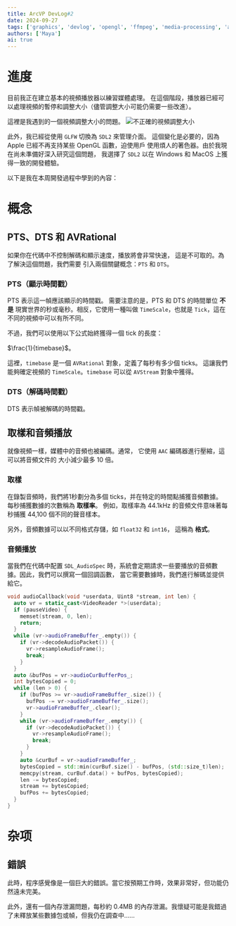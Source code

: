 ```yaml
---
title: ArcVP DevLog#2
date: 2024-09-27
tags: ['graphics', 'devlog', 'opengl', 'ffmpeg', 'media-processing', 'arcvp']
authors: ['Maya']
ai: true
---
```


# 進度

目前我正在建立基本的視頻播放器以練習媒體處理。
在這個階段，播放器已經可以處理視頻的暫停和調整大小（儘管調整大小可能仍需要一些改進）。

這裡是我遇到的一個視頻調整大小的問題。
![不正確的視頻調整大小](/devlog/incorrect-resize.png)

此外，我已經從使用 `GLFW` 切換為 `SDL2` 來管理介面。
這個變化是必要的，因為 Apple 已經不再支持某些 OpenGL 函數，迫使用戶
使用煩人的著色器。由於我現在尚未準備好深入研究這個問題，
我選擇了 `SDL2` 以在 Windows 和 MacOS 上獲得一致的開發體驗。

以下是我在本周開發過程中學到的內容：

# 概念

## PTS、DTS 和 AVRational

如果你在代碼中不控制解碼和顯示速度，播放將會非常快速，
這是不可取的。為了解決這個問題，我們需要
引入兩個關鍵概念：`PTS` 和 `DTS`。

### PTS（顯示時間戳）

PTS 表示這一幀應該顯示的時間戳。
需要注意的是，PTS 和 DTS 的時間單位 **不是**
現實世界的秒或毫秒。相反，它使用一種叫做
`TimeScale`，也就是 `Tick`，這在不同的視頻中可以有所不同。

不過，我們可以使用以下公式始終獲得一個 tick 的長度：

$\frac{1}{timebase}$。

這裡，`timebase` 是一個 `AVRational` 對象，定義了每秒有多少個 ticks。
這讓我們能夠確定視頻的 `TimeScale`。`timebase` 可以從 `AVStream` 對象中獲得。

### DTS（解碼時間戳）

DTS 表示幀被解碼的時間戳。

## 取樣和音頻播放

就像視頻一樣，媒體中的音頻也被編碼。通常，
它使用 `AAC` 編碼器進行壓縮，這可以將音頻文件的
大小減少最多 10 倍。

### 取樣

在錄製音頻時，我們將1秒劃分為多個 ticks，并在特定的時間點捕獲音頻數據。
每秒捕獲數據的次數稱為 **取樣率**。
例如，取樣率為 44.1kHz 的音頻文件意味著每秒捕獲 44,100 個不同的聲音樣本。

另外，音頻數據可以以不同格式存儲，如 `float32` 和 `int16`，
這稱為 **格式**。

### 音頻播放

當我們在代碼中配置 `SDL_AudioSpec` 時，系統會定期請求一些要播放的音頻數據。因此，我們可以撰寫一個回調函數，
當它需要數據時，我們進行解碼並提供給它。

```cpp
void audioCallback(void *userdata, Uint8 *stream, int len) {
  auto vr = static_cast<VideoReader *>(userdata);
  if (pauseVideo) {
    memset(stream, 0, len);
    return;
  }
  while (vr->audioFrameBuffer_.empty()) {
    if (vr->decodeAudioPacket()) {
      vr->resampleAudioFrame();
      break;
    }
  }
  auto &bufPos = vr->audioCurBufferPos_;
  int bytesCopied = 0;
  while (len > 0) {
    if (bufPos >= vr->audioFrameBuffer_.size()) {
      bufPos -= vr->audioFrameBuffer_.size();
      vr->audioFrameBuffer_.clear();
    }
    while (vr->audioFrameBuffer_.empty()) {
      if (vr->decodeAudioPacket()) {
        vr->resampleAudioFrame();
        break;
      }
    }
    auto &curBuf = vr->audioFrameBuffer_;
    bytesCopied = std::min(curBuf.size() - bufPos, (std::size_t)len);
    memcpy(stream, curBuf.data() + bufPos, bytesCopied);
    len -= bytesCopied;
    stream += bytesCopied;
    bufPos += bytesCopied;
  }
}
```

# 杂项

## 錯誤

此時，程序感覺像是一個巨大的錯誤。當它按預期工作時，效果非常好，但功能仍然遠未完美。

此外，還有一個內存泄漏問題，每秒約 0.4MB 的內存泄漏。我懷疑可能是我錯過了未釋放某些數據包或幀，但我仍在調查中……
